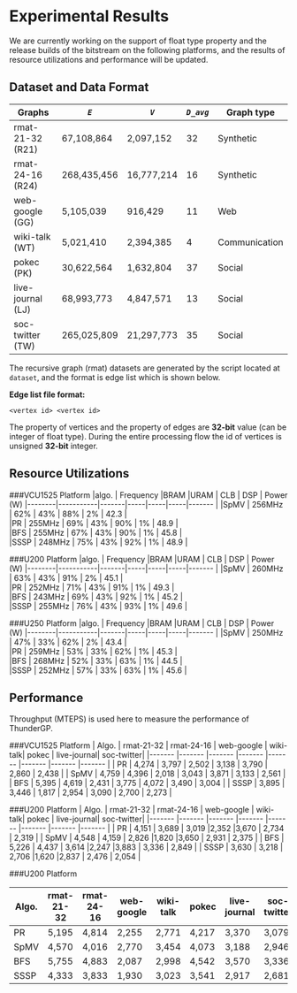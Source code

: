 # Experimental Results

We are currently working on the support of float type property and the release builds of the bitstream on the following platforms, and the results of resource utilizations and performance will be updated.

## Dataset and Data Format


| Graphs  | *```E```* | *```V```*  | *```D_avg```* | Graph type |
|--------|-----------|------------|-------------|------------ |
|rmat-21-32 (R21) | 67,108,864  | 2,097,152  | 32  | Synthetic     |
|rmat-24-16 (R24) | 268,435,456 | 16,777,214 | 16  | Synthetic     |
|web-google (GG)  | 5,105,039   | 916,429    | 11  | Web           |
|wiki-talk (WT)   | 5,021,410   | 2,394,385  | 4   | Communication |
|pokec (PK)       | 30,622,564  | 1,632,804  | 37  | Social        |
|live-journal (LJ)| 68,993,773  | 4,847,571  | 13  | Social        |
|soc-twitter (TW) | 265,025,809 | 21,297,773 | 35  | Social        |



The recursive graph (rmat) datasets are generated by the script located at ```dataset```, and the format is edge list which is shown below.

**Edge list file format:**
```
<vertex id> <vertex id>
```

The property of vertices and the property of edges are __32-bit__ value (can be integer of float type). During the entire processing flow the id of vertices is unsigned __32-bit__ integer.


## Resource Utilizations

###VCU1525 Platform
|algo.   | Frequency |BRAM   |URAM | CLB | DSP | Power (W)
|--------|-----------|-------|-----|-----|-----|------- |
|SpMV    | 256MHz    | 62%   | 43% | 88% | 2%  | 42.3   |    
|PR      | 255MHz    | 69%   | 43% | 90% | 1%  | 48.9   |    
|BFS     | 255MHz    | 67%   | 43% | 90% | 1%  | 45.8   |    
|SSSP    | 248MHz    | 75%   | 43% | 92% | 1%  | 48.9   |    


###U200 Platform
|algo.   | Frequency |BRAM   |URAM | CLB | DSP | Power (W)
|--------|-----------|-------|-----|-----|-----|------- |
|SpMV    | 260MHz    | 63%   | 43% | 91% | 2%  | 45.1   |    
|PR      | 252MHz    | 71%   | 43% | 91% | 1%  | 49.3   |    
|BFS     | 243MHz    | 69%   | 43% | 92% | 1%  | 45.2   |    
|SSSP    | 255MHz    | 76%   | 43% | 93% | 1%  | 49.6   |    

###U250 Platform
|algo.   | Frequency |BRAM   |URAM | CLB | DSP | Power (W)
|--------|-----------|-------|-----|-----|-----|------- |
|SpMV    | 250MHz    | 47%   | 33% | 62% | 2%  | 43.4   |  
|PR      | 259MHz    | 53%   | 33% | 62% | 1%  | 45.3   |  
|BFS     | 268MHz    | 52%   | 33% | 63% | 1%  | 44.5   |  
|SSSP    | 252MHz    | 57%   | 33% | 63% | 1%  | 45.6   |  

## Performance


Throughput (MTEPS) is used here to measure the performance of ThunderGP.

###VCU1525 Platform
| Algo.     | rmat-21-32 | rmat-24-16  | web-google | wiki-talk| pokec | live-journal| soc-twitter|
|-------    |-------    |-------    |-------    |-------    |-------    |-------    |-------    |
| PR     | 4,274  | 3,797  | 2,502  | 3,138  | 3,790  | 2,860  | 2,438  |
| SpMV   | 4,759  | 4,396  | 2,018  | 3,043  | 3,871  | 3,133  | 2,561  |
| BFS    | 5,395  | 4,619  | 2,431  | 3,775  | 4,072  | 3,490  | 3,004  |
| SSSP   | 3,895  | 3,446  | 1,817  | 2,954  | 3,090  | 2,700  | 2,273  |


###U200 Platform
| Algo.     | rmat-21-32 | rmat-24-16  | web-google | wiki-talk| pokec | live-journal| soc-twitter|
|-------    |-------    |-------    |-------    |-------    |-------    |-------    |-------    |
| PR     | 4,151 | 3,689 | 3,019 |2,352 |3,670 | 2,734 | 2,319 |
| SpMV   | 4,548 | 4,159 | 2,826 |1,820 |3,650 | 2,931 | 2,375 |
| BFS    | 5,226 | 4,437 | 3,614 |2,247 |3,883 | 3,336 | 2,849 |
| SSSP   | 3,630 | 3,218 | 2,706 |1,620 |2,837 | 2,476 | 2,054 |


###U200 Platform

| Algo.     | rmat-21-32 | rmat-24-16  | web-google | wiki-talk| pokec | live-journal| soc-twitter|
|-------    |-------    |-------    |-------    |-------    |-------    |-------    |-------    |
| PR     | 5,195 | 4,814 | 2,255 | 2,771 | 4,217 | 3,370 | 3,079 |
| SpMV   | 4,570 | 4,016 | 2,770 | 3,454 | 4,073 | 3,188 | 2,946 |
| BFS    | 5,755 | 4,883 | 2,087 | 2,998 | 4,542 | 3,570 | 3,336 |
| SSSP   | 4,333 | 3,833 | 1,930 | 3,023 | 3,541 | 2,917 | 2,681 |
